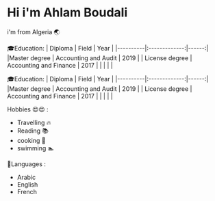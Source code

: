# Hi i'm Ahlam Boudali

i'm from Algeria 🌏

🎓Education: | Diploma | Field | Year | |----------|:-------------:|------:|
|Master degree | Accounting and Audit | 2019 | | License degree | Accounting and
Finance | 2017 | | | | |

🎓Education:
| Diploma | Field | Year |
|----------|:-------------:|------:|
|Master degree | Accounting and Audit | 2019 |
| License degree | Accounting and Finance | 2017 |
| | | |

Hobbies 😍😍 :

- Travelling 🔥
- Reading 📚
- cooking 🍜
- swimming 🏊

📕Languages :

- Arabic
- English
- French

